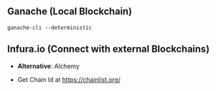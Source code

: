 ## Ganache (Local Blockchain)

```
ganache-cli --deterministic
```

## Infura.io (Connect with external Blockchains)

* **Alternative**: Alchemy

* Get Chain Id at https://chainlist.org/